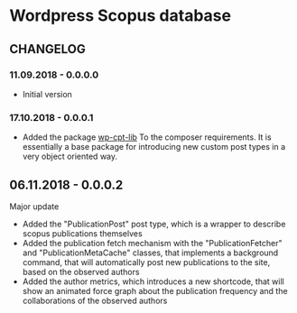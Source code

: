 # Wordpress Scopus database 

## CHANGELOG

### 11.09.2018 - 0.0.0.0

- Initial version

### 17.10.2018 - 0.0.0.1

- Added the package [wp-cpt-lib](https://github.com/the16thpythonist/wp-cpt-lib.git) To the composer requirements. It is 
essentially a base package for introducing new custom post types in a very object oriented way.

## 06.11.2018 - 0.0.0.2

Major update
- Added the "PublicationPost" post type, which is a wrapper to describe scopus publications themselves
- Added the publication fetch mechanism with the "PublicationFetcher" and "PublicationMetaCache" classes, that 
implements a background command, that will automatically post new publications to the site, based on the observed 
authors
- Added the author metrics, which introduces a new shortcode, that will show an animated force graph about the 
publication frequency and the collaborations of the observed authors

